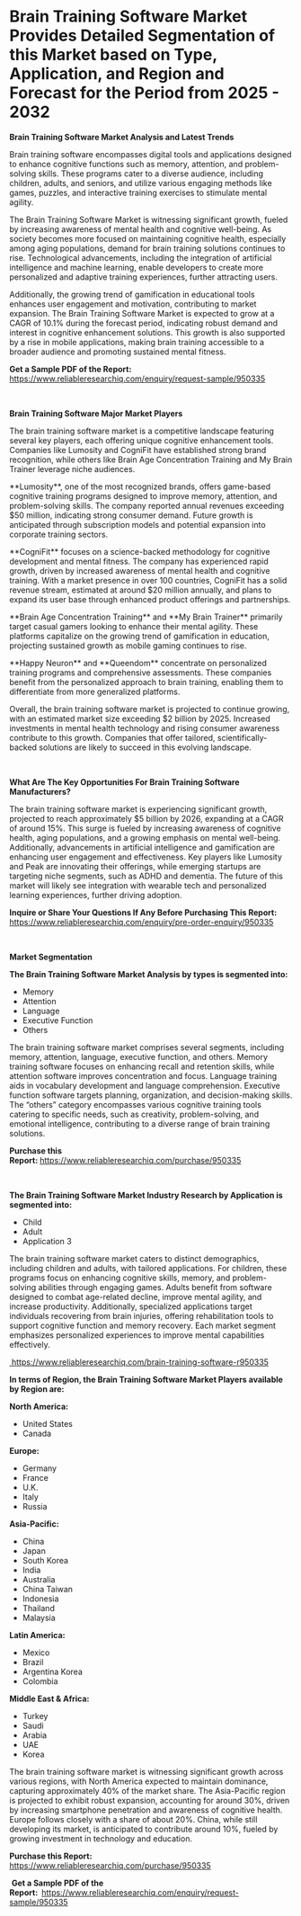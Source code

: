 <p><h1>Brain Training Software Market Provides Detailed Segmentation of this Market based on Type, Application, and Region and Forecast for the Period from 2025 - 2032</h1></p><p><strong>Brain Training Software Market Analysis and Latest Trends</strong></p>
<p><p>Brain training software encompasses digital tools and applications designed to enhance cognitive functions such as memory, attention, and problem-solving skills. These programs cater to a diverse audience, including children, adults, and seniors, and utilize various engaging methods like games, puzzles, and interactive training exercises to stimulate mental agility.</p><p>The Brain Training Software Market is witnessing significant growth, fueled by increasing awareness of mental health and cognitive well-being. As society becomes more focused on maintaining cognitive health, especially among aging populations, demand for brain training solutions continues to rise. Technological advancements, including the integration of artificial intelligence and machine learning, enable developers to create more personalized and adaptive training experiences, further attracting users.</p><p>Additionally, the growing trend of gamification in educational tools enhances user engagement and motivation, contributing to market expansion. The Brain Training Software Market is expected to grow at a CAGR of 10.1% during the forecast period, indicating robust demand and interest in cognitive enhancement solutions. This growth is also supported by a rise in mobile applications, making brain training accessible to a broader audience and promoting sustained mental fitness.</p></p>
<p><strong>Get a Sample PDF of the Report:&nbsp;</strong> <a href="https://www.reliableresearchiq.com/enquiry/request-sample/950335?utm_campaign=2770&utm_medium=2&utm_source=Github&utm_content=ia&utm_term=18042025&utm_id=brain-training-software">https://www.reliableresearchiq.com/enquiry/request-sample/950335</a></p>
<p>&nbsp;</p>
<p><strong>Brain Training Software Major Market Players</strong></p>
<p><p>The brain training software market is a competitive landscape featuring several key players, each offering unique cognitive enhancement tools. Companies like Lumosity and CogniFit have established strong brand recognition, while others like Brain Age Concentration Training and My Brain Trainer leverage niche audiences.</p><p>**Lumosity**, one of the most recognized brands, offers game-based cognitive training programs designed to improve memory, attention, and problem-solving skills. The company reported annual revenues exceeding $50 million, indicating strong consumer demand. Future growth is anticipated through subscription models and potential expansion into corporate training sectors.</p><p>**CogniFit** focuses on a science-backed methodology for cognitive development and mental fitness. The company has experienced rapid growth, driven by increased awareness of mental health and cognitive training. With a market presence in over 100 countries, CogniFit has a solid revenue stream, estimated at around $20 million annually, and plans to expand its user base through enhanced product offerings and partnerships.</p><p>**Brain Age Concentration Training** and **My Brain Trainer** primarily target casual gamers looking to enhance their mental agility. These platforms capitalize on the growing trend of gamification in education, projecting sustained growth as mobile gaming continues to rise.</p><p>**Happy Neuron** and **Queendom** concentrate on personalized training programs and comprehensive assessments. These companies benefit from the personalized approach to brain training, enabling them to differentiate from more generalized platforms.</p><p>Overall, the brain training software market is projected to continue growing, with an estimated market size exceeding $2 billion by 2025. Increased investments in mental health technology and rising consumer awareness contribute to this growth. Companies that offer tailored, scientifically-backed solutions are likely to succeed in this evolving landscape.</p></p>
<p>&nbsp;</p>
<p><strong>What Are The Key Opportunities For Brain Training Software Manufacturers?</strong></p>
<p><p>The brain training software market is experiencing significant growth, projected to reach approximately $5 billion by 2026, expanding at a CAGR of around 15%. This surge is fueled by increasing awareness of cognitive health, aging populations, and a growing emphasis on mental well-being. Additionally, advancements in artificial intelligence and gamification are enhancing user engagement and effectiveness. Key players like Lumosity and Peak are innovating their offerings, while emerging startups are targeting niche segments, such as ADHD and dementia. The future of this market will likely see integration with wearable tech and personalized learning experiences, further driving adoption.</p></p>
<p><strong>Inquire or Share Your Questions If Any Before Purchasing This Report:</strong> <a href="https://www.reliableresearchiq.com/enquiry/pre-order-enquiry/950335?utm_campaign=2770&utm_medium=2&utm_source=Github&utm_content=ia&utm_term=18042025&utm_id=brain-training-software">https://www.reliableresearchiq.com/enquiry/pre-order-enquiry/950335</a></p>
<p>&nbsp;</p>
<p><strong>Market Segmentation</strong></p>
<p><strong>The Brain Training Software Market Analysis by types is segmented into:</strong></p>
<p><ul><li>Memory</li><li>Attention</li><li>Language</li><li>Executive Function</li><li>Others</li></ul></p>
<p><p>The brain training software market comprises several segments, including memory, attention, language, executive function, and others. Memory training software focuses on enhancing recall and retention skills, while attention software improves concentration and focus. Language training aids in vocabulary development and language comprehension. Executive function software targets planning, organization, and decision-making skills. The “others” category encompasses various cognitive training tools catering to specific needs, such as creativity, problem-solving, and emotional intelligence, contributing to a diverse range of brain training solutions.</p></p>
<p><strong>Purchase this Report:&nbsp;</strong><a href="https://www.reliableresearchiq.com/purchase/950335?utm_campaign=2770&utm_medium=2&utm_source=Github&utm_content=ia&utm_term=18042025&utm_id=brain-training-software">https://www.reliableresearchiq.com/purchase/950335</a></p>
<p>&nbsp;</p>
<p><strong>The Brain Training Software Market Industry Research by Application is segmented into:</strong></p>
<p><ul><li>Child</li><li>Adult</li><li>Application 3</li></ul></p>
<p><p>The brain training software market caters to distinct demographics, including children and adults, with tailored applications. For children, these programs focus on enhancing cognitive skills, memory, and problem-solving abilities through engaging games. Adults benefit from software designed to combat age-related decline, improve mental agility, and increase productivity. Additionally, specialized applications target individuals recovering from brain injuries, offering rehabilitation tools to support cognitive function and memory recovery. Each market segment emphasizes personalized experiences to improve mental capabilities effectively.</p></p>
<p><a href="https://www.reliableresearchiq.com/brain-training-software-r950335?utm_campaign=2770&utm_medium=2&utm_source=Github&utm_content=ia&utm_term=18042025&utm_id=brain-training-software">&nbsp;https://www.reliableresearchiq.com/brain-training-software-r950335</a></p>
<p><strong>In terms of Region, the Brain Training Software Market Players available by Region are:</strong></p>
<p>
    <p> <strong> North America: </strong>
        <ul>
            <li>United States</li>
            <li>Canada</li>
        </ul>
        </p> 
    <p> <strong> Europe: </strong>
        <ul>
            <li>Germany</li>
            <li>France</li>
            <li>U.K.</li>
            <li>Italy</li>
            <li>Russia</li>
        </ul>
        </p> 
    <p> <strong> Asia-Pacific: </strong>
        <ul>
            <li>China</li>
            <li>Japan</li>
            <li>South Korea</li>
            <li>India</li>
            <li>Australia</li>
            <li>China Taiwan</li>
            <li>Indonesia</li>
            <li>Thailand</li>
            <li>Malaysia</li>
        </ul>
        </p> 
    <p> <strong> Latin America: </strong>
        <ul>
            <li>Mexico</li>
            <li>Brazil</li>
            <li>Argentina Korea</li>
            <li>Colombia</li>
        </ul>
        </p> 
    <p> <strong> Middle East & Africa: </strong>
        <ul>
            <li>Turkey</li>
            <li>Saudi</li>
            <li>Arabia</li>
            <li>UAE</li>
            <li>Korea</li>
        </ul>
    </p>
    </p>
<p><p>The brain training software market is witnessing significant growth across various regions, with North America expected to maintain dominance, capturing approximately 40% of the market share. The Asia-Pacific region is projected to exhibit robust expansion, accounting for around 30%, driven by increasing smartphone penetration and awareness of cognitive health. Europe follows closely with a share of about 20%. China, while still developing its market, is anticipated to contribute around 10%, fueled by growing investment in technology and education.</p></p>
<p><strong>Purchase this Report: </strong><a href="https://www.reliableresearchiq.com/purchase/950335?utm_campaign=2770&utm_medium=2&utm_source=Github&utm_content=ia&utm_term=18042025&utm_id=brain-training-software">https://www.reliableresearchiq.com/purchase/950335</a></p>
<p>&nbsp;<strong>Get a Sample PDF of the Report:&nbsp;&nbsp;</strong><a href="https://www.reliableresearchiq.com/enquiry/request-sample/950335?utm_campaign=2770&utm_medium=2&utm_source=Github&utm_content=ia&utm_term=18042025&utm_id=brain-training-software">https://www.reliableresearchiq.com/enquiry/request-sample/950335</a></p>
<p><strong></strong></p>
<p><p></p><p></p><p></p></p>